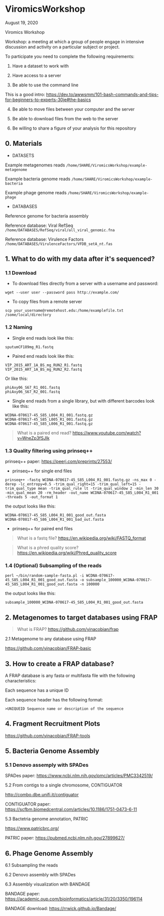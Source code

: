 # ViromicsWorkshop

August 19, 2020

Viromics Workshop

Workshop: a meeting at which a group of people engage in intensive discussion and activity on a particular subject or project.

To participate you need to complete the following requirements: 

1) Have a dataset to work with 

2) Have access to a server

3) Be able to use the command line

This is a good intro:
https://dev.to/awwsmm/101-bash-commands-and-tips-for-beginners-to-experts-30je#the-basics

4) Be able to move files between your computer and the server

5) Be able to download files from the web to the server

6) Be willing to share a figure of your analysis for this repository

## 0. Materials

  * DATASETS
  
Example metagenomes reads
`/home/SHARE/ViromicsWorkshop/example-metagenome`

Example bacteria genome reads
`/home/SHARE/ViromicsWorkshop/example-bacteria`

Example phage genome reads
`/home/SHARE/ViromicsWorkshop/example-phage`

  * DATABASES

Reference genome for bacteria assembly

Reference database: Viral RefSeq 
`/home/DATABASES/RefSeq/viral/all_viral_genomic.fna`

Reference database: Virulence Factors
`/home/DATABASES/VirulenceFactors/VFDB_setA_nt.fas`

## 1. What to do with my data after it's sequenced?

### 1.1 Download

  * To download files directly from a server with a username and password:

`wget --user user --password pass http://example.com/`

  * To copy files from a remote server
  
 `scp your_username@remotehost.edu:/home/examplefile.txt /some/local/directory`

### 1.2 Naming

  * Single end reads look like this:
```
sputumCF189mg_R1.fastq
```
  
  * Paired end reads look like this:
```
VIP_2015_ART_1A_BS_mg_RUN2_R1.fastq 
VIP_2015_ART_1A_BS_mg_RUN2_R2.fastq
```
  Or like this:
  
```
phiAxy06_S67_R1_001.fastq
phiAxy06_S67_R2_001.fastq
```

  * Single end reads from a single library, but with different barcodes look like this:
```
WCDNA-070617-45_S85_L004_R1_001.fastq.gz
WCDNA-070617-45_S85_L005_R1_001.fastq.gz
WCDNA-070617-45_S85_L006_R1_001.fastq.gz
```

> What is a paired end read? https://www.youtube.com/watch?v=WneZp3fSJIk

### 1.3 Quality filtering using prinseq++

prinseq++ paper: https://peerj.com/preprints/27553/

  * prinseq++ for single end files
  
`prinseq++ -fastq WCDNA-070617-45_S85_L004_R1_001.fastq.gz -ns_max 0 -derep -lc_entropy=0.5 -trim_qual_right=15 -trim_qual_left=15 -trim_qual_type mean -trim_qual_rule lt -trim_qual_window 2 -min_len 30 -min_qual_mean 20 -rm_header -out_name WCDNA-070617-45_S85_L004_R1_001 -threads 5 -out_format 1`

the output looks like this:

```
WCDNA-070617-45_S85_L004_R1_001_good_out.fasta
WCDNA-070817-45_S86_L004_R1_001_bad_out.fasta
```

  * prinseq++ for paired end files
  
> What is a fastq file? https://en.wikipedia.org/wiki/FASTQ_format

> What is a phred quality score? https://en.wikipedia.org/wiki/Phred_quality_score

### 1.4 (Optional) Subsampling of the reads

`perl ~/bin/random-sample-fasta.pl -i WCDNA-070617-45_S85_L004_R1_001_good_out.fasta -o subsample_100000_WCDNA-070617-45_S85_L004_R1_001_good_out.fasta -n 100000`

the output looks like this:

```
subsample_100000_WCDNA-070617-45_S85_L004_R1_001_good_out.fasta
```
## 2. Metagenomes to target databases using FRAP

> What is FRAP? https://github.com/yinacobian/frap

2.1 Metagenome to any database using FRAP 

https://github.com/yinacobian/FRAP-basic


## 3. How to create a FRAP database?

A FRAP database is any fasta or multifasta file with the following characteristics:

Each sequence has a unique ID

Each sequence header has the following format:

`>UNIQUEID Sequence name or description of the sequence`


## 4. Fragment Recruitment Plots 

https://github.com/yinacobian/FRAP-tools



## 5. Bacteria Genome Assembly

### 5.1 Denovo assemply with SPADes

SPADes paper: https://www.ncbi.nlm.nih.gov/pmc/articles/PMC3342519/

5.2 From contigs to a single chromosome, CONTIGUATOR

http://combo.dbe.unifi.it/contiguator

CONTIGUATOR paper: https://scfbm.biomedcentral.com/articles/10.1186/1751-0473-6-11

5.3 Bactetria genome annotation, PATRIC

https://www.patricbrc.org/

PATRIC paper: https://pubmed.ncbi.nlm.nih.gov/27899627/

## 6. Phage Genome Assembly 

6.1 Subsampling the reads

6.2 Denovo assembly with SPADes

6.3 Assembly visualization with BANDAGE

BANDAGE paper: https://academic.oup.com/bioinformatics/article/31/20/3350/196114

BANDAGE download: https://rrwick.github.io/Bandage/


